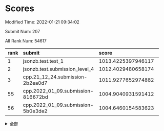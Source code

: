 # Scores

Modified Time: 2022-01-21 09:34:02

Submit Num: 207

All Rank Num: 54617

| rank |               submit               |       score        |       sigma        | pk_num |
| :--- | :--------------------------------- | :----------------- | :----------------- | :----- |
| 1    | jsonzb.test.test_1                 | 1013.4225397946117 | 0.812747605973271  | 1055   |
| 2    | jsonzb.test.submission_level_4     | 1012.4029480658174 | 0.8213945889642927 | 1058   |
| 3    | cpp.21_12_24.submission-2b2ea0d7   | 1011.9277652974882 | 0.8003633011495165 | 1054   |
| 55   | cpp.2022_01_09.submission-816672bd | 1004.9040931591412 | 0.7053684106381828 | 1058   |
| 56   | cpp.2022_01_09.submission-5b0e3de2 | 1004.6460154583623 | 0.7075387996097003 | 1052   |


<details>
<summary>全部</summary>

| rank |                 submit                 |       score        |       sigma        | pk_num |
| :--- | :------------------------------------- | :----------------- | :----------------- | :----- |
| 1    | jsonzb.test.test_1                     | 1013.4225397946117 | 0.812747605973271  | 1055   |
| 2    | jsonzb.test.submission_level_4         | 1012.4029480658174 | 0.8213945889642927 | 1058   |
| 3    | cpp.21_12_24.submission-2b2ea0d7       | 1011.9277652974882 | 0.8003633011495165 | 1054   |
| 4    | gobigger.level_3.submission_level_3_19 | 1011.5440113936811 | 0.7736057221652994 | 1054   |
| 5    | gobigger.level_3.submission_level_3_21 | 1011.1395094913336 | 0.7626309850798361 | 1054   |
| 6    | gobigger.level_3.submission_level_3_40 | 1010.8608446161292 | 0.7567401614000185 | 1062   |
| 7    | gobigger.level_3.submission_level_3_35 | 1010.8387745103587 | 0.760002760377247  | 1059   |
| 8    | gobigger.level_3.submission_level_3_20 | 1010.7614834044181 | 0.7604149738727206 | 1056   |
| 9    | gobigger.level_3.submission_level_3_0  | 1010.7229459986448 | 0.7553965325097153 | 1056   |
| 10   | gobigger.level_3.submission_level_3_16 | 1010.6768708871518 | 0.7431456223408404 | 1057   |
| 11   | gobigger.level_3.submission_level_3_42 | 1010.6687839993676 | 0.7791453864488913 | 1053   |
| 12   | gobigger.level_3.submission_level_3_27 | 1010.547135419506  | 0.7618727696697389 | 1058   |
| 13   | gobigger.level_3.submission_level_3_34 | 1010.5334306148452 | 0.7763780497544844 | 1058   |
| 14   | gobigger.level_3.submission_level_3_9  | 1010.4914985832582 | 0.7575967157213681 | 1054   |
| 15   | gobigger.level_3.submission_level_3_6  | 1010.4869769220605 | 0.7596953887696958 | 1054   |
| 16   | gobigger.level_3.submission_level_3_45 | 1010.3556772609165 | 0.768266385932753  | 1058   |
| 17   | gobigger.level_3.submission_level_3_13 | 1010.312857958284  | 0.7458595118378707 | 1059   |
| 18   | gobigger.level_3.submission_level_3_7  | 1010.2790809669401 | 0.7568619161151516 | 1057   |
| 19   | gobigger.level_3.submission_level_3_14 | 1010.222137857422  | 0.7599136080110787 | 1053   |
| 20   | gobigger.level_3.submission_level_3_36 | 1010.195392983798  | 0.7772142477322729 | 1052   |
| 21   | gobigger.level_3.submission_level_3_22 | 1010.1342003244745 | 0.759185796975918  | 1056   |
| 22   | gobigger.level_3.submission_level_3_41 | 1010.0953034767293 | 0.7503034833220552 | 1052   |
| 23   | gobigger.level_3.submission_level_3_46 | 1010.0678393048983 | 0.7636612593978921 | 1052   |
| 24   | gobigger.level_3.submission_level_3_31 | 1010.0589220095787 | 0.7405518209473155 | 1055   |
| 25   | gobigger.level_3.submission_level_3_29 | 1010.0361596737988 | 0.7685270932279329 | 1063   |
| 26   | gobigger.level_3.submission_level_3_25 | 1010.0280378016831 | 0.7449242354490461 | 1052   |
| 27   | gobigger.level_3.submission_level_3_48 | 1010.0100571425891 | 0.7713093464844789 | 1056   |
| 28   | gobigger.level_3.submission_level_3_1  | 1009.9769010109923 | 0.7670639094987568 | 1055   |
| 29   | gobigger.level_3.submission_level_3_49 | 1009.8519926636416 | 0.7473570015339778 | 1055   |
| 30   | gobigger.level_3.submission_level_3_38 | 1009.7447477248811 | 0.7801750563730813 | 1057   |
| 31   | gobigger.level_3.submission_level_3_39 | 1009.7360309196563 | 0.7618230344020444 | 1055   |
| 32   | gobigger.level_3.submission_level_3_47 | 1009.6733186094272 | 0.7617602120134765 | 1061   |
| 33   | gobigger.level_3.submission_level_3_44 | 1009.6423633114952 | 0.7577649694522479 | 1057   |
| 34   | gobigger.level_3.submission_level_3_32 | 1009.6374853101083 | 0.77316014361334   | 1062   |
| 35   | gobigger.level_3.submission_level_3_28 | 1009.6244540442996 | 0.7527811109240777 | 1052   |
| 36   | gobigger.level_3.submission_level_3_17 | 1009.5728540417342 | 0.7542035756080715 | 1051   |
| 37   | gobigger.level_3.submission_level_3_11 | 1009.5246275226045 | 0.7483233875835935 | 1054   |
| 38   | gobigger.level_3.submission_level_3_37 | 1009.467460538729  | 0.750752654617665  | 1056   |
| 39   | gobigger.level_3.submission_level_3_43 | 1009.4332634248434 | 0.7539210974012196 | 1058   |
| 40   | gobigger.level_3.submission_level_3_24 | 1009.3764533220063 | 0.7439405252966369 | 1052   |
| 41   | gobigger.level_3.submission_level_3_18 | 1009.3388208600262 | 0.7614996765925293 | 1059   |
| 42   | gobigger.level_3.submission_level_3_5  | 1009.3116375343777 | 0.7440845789296243 | 1052   |
| 43   | gobigger.level_3.submission_level_3_12 | 1009.2816575661703 | 0.759598606570601  | 1056   |
| 44   | gobigger.level_3.submission_level_3_33 | 1009.1072610593741 | 0.7316761573975782 | 1054   |
| 45   | gobigger.level_3.submission_level_3_23 | 1009.0307176960678 | 0.7525572533941909 | 1054   |
| 46   | gobigger.level_3.submission_level_3_30 | 1008.9945844615236 | 0.7534669858553513 | 1049   |
| 47   | gobigger.level_3.submission_level_3_8  | 1008.7952616066195 | 0.7315894742535382 | 1055   |
| 48   | gobigger.level_3.submission_level_3_10 | 1008.64231590233   | 0.7540855536522361 | 1052   |
| 49   | gobigger.level_3.submission_level_3_4  | 1008.4790021004573 | 0.7248229706756154 | 1058   |
| 50   | gobigger.level_3.submission_level_3_2  | 1008.4301516313828 | 0.7271379158583811 | 1058   |
| 51   | gobigger.level_3.submission_level_3_15 | 1008.3952307573705 | 0.7303769231832243 | 1060   |
| 52   | gobigger.level_3.submission_level_3_26 | 1008.132933548374  | 0.7375146988430171 | 1057   |
| 53   | gobigger.level_3.submission_level_3_3  | 1007.3633256358444 | 0.7630460337445178 | 1055   |
| 54   | gobigger.level_1.submission_level_1_34 | 1004.9266306543987 | 0.7142168723332074 | 1059   |
| 55   | cpp.2022_01_09.submission-816672bd     | 1004.9040931591412 | 0.7053684106381828 | 1058   |
| 56   | cpp.2022_01_09.submission-5b0e3de2     | 1004.6460154583623 | 0.7075387996097003 | 1052   |
| 57   | gobigger.level_1.submission_level_1_30 | 1004.567714823263  | 0.7093361979154497 | 1057   |
| 58   | gobigger.level_1.submission_level_1_15 | 1004.5583478353518 | 0.7259127932325891 | 1056   |
| 59   | gobigger.level_1.submission_level_1_3  | 1004.3371408028006 | 0.7043436893608995 | 1050   |
| 60   | gobigger.level_1.submission_level_1_16 | 1004.0535918674603 | 0.719912525106679  | 1056   |
| 61   | gobigger.level_1.submission_level_1_24 | 1003.8818448645462 | 0.7109734899222852 | 1053   |
| 62   | gobigger.level_1.submission_level_1_29 | 1003.8520392971769 | 0.711314998242176  | 1058   |
| 63   | gobigger.level_1.submission_level_1_12 | 1003.7754710504644 | 0.7111681231321948 | 1055   |
| 64   | gobigger.level_1.submission_level_1_20 | 1003.7700143526787 | 0.6967210053849834 | 1055   |
| 65   | gobigger.level_1.submission_level_1_23 | 1003.7338430757285 | 0.712382193012927  | 1053   |
| 66   | gobigger.level_1.submission_level_1_46 | 1003.7270072597661 | 0.7151629052098141 | 1056   |
| 67   | gobigger.level_1.submission_level_1_36 | 1003.6419902095927 | 0.7273263256918139 | 1047   |
| 68   | gobigger.level_1.submission_level_1_14 | 1003.6408591566194 | 0.7091115757177574 | 1056   |
| 69   | gobigger.level_1.submission_level_1_26 | 1003.6274903200268 | 0.7130224998647218 | 1054   |
| 70   | gobigger.level_1.submission_level_1_0  | 1003.6127690783147 | 0.7411893094962847 | 1056   |
| 71   | gobigger.level_1.submission_level_1_49 | 1003.6001807542744 | 0.7173702096449198 | 1056   |
| 72   | gobigger.level_1.submission_level_1_9  | 1003.59171257599   | 0.7179104718126157 | 1059   |
| 73   | gobigger.level_1.submission_level_1_35 | 1003.5013362722203 | 0.7039711156279492 | 1057   |
| 74   | gobigger.level_1.submission_level_1_48 | 1003.4950038788973 | 0.7076774763191833 | 1054   |
| 75   | gobigger.level_1.submission_level_1_10 | 1003.3931642072304 | 0.7115330724445272 | 1056   |
| 76   | gobigger.level_1.submission_level_1_27 | 1003.3475843525987 | 0.7149414814172962 | 1057   |
| 77   | gobigger.level_1.submission_level_1_25 | 1003.3042944601056 | 0.7108629220790631 | 1051   |
| 78   | gobigger.level_1.submission_level_1_19 | 1003.0958383080831 | 0.7090807757158882 | 1053   |
| 79   | gobigger.level_1.submission_level_1_8  | 1003.065296310474  | 0.7344519991927775 | 1055   |
| 80   | gobigger.level_1.submission_level_1_1  | 1003.053461883201  | 0.7145075430622503 | 1057   |
| 81   | gobigger.level_1.submission_level_1_13 | 1003.0157007478819 | 0.7146093558245088 | 1054   |
| 82   | gobigger.level_1.submission_level_1_18 | 1002.9811704601717 | 0.7100103939798706 | 1056   |
| 83   | gobigger.level_1.submission_level_1_7  | 1002.9459145122743 | 0.7106326343249566 | 1055   |
| 84   | gobigger.level_1.submission_level_1_43 | 1002.9148431313616 | 0.7170754423170946 | 1055   |
| 85   | gobigger.level_1.submission_level_1_40 | 1002.7630825328537 | 0.7119302775803709 | 1051   |
| 86   | gobigger.level_1.submission_level_1_31 | 1002.7341444787038 | 0.7159451208184215 | 1057   |
| 87   | gobigger.level_1.submission_level_1_41 | 1002.7301848456514 | 0.7239838957106945 | 1053   |
| 88   | gobigger.level_1.submission_level_1_4  | 1002.7205697575546 | 0.7184402502125551 | 1059   |
| 89   | gobigger.level_1.submission_level_1_22 | 1002.6394537380435 | 0.7242592375919276 | 1058   |
| 90   | gobigger.level_1.submission_level_1_38 | 1002.6357412986077 | 0.7178746332681798 | 1059   |
| 91   | gobigger.level_1.submission_level_1_6  | 1002.6054896400146 | 0.7242186640861689 | 1056   |
| 92   | gobigger.level_1.submission_level_1_47 | 1002.5619158270272 | 0.7092301451621241 | 1052   |
| 93   | gobigger.level_1.submission_level_1_2  | 1002.5570323378253 | 0.7011531767975611 | 1058   |
| 94   | gobigger.level_1.submission_level_1_39 | 1002.5385341798681 | 0.7118705176579173 | 1058   |
| 95   | gobigger.level_1.submission_level_1_37 | 1002.5128986357723 | 0.7074166407996377 | 1051   |
| 96   | gobigger.level_1.submission_level_1_33 | 1002.4264965197327 | 0.7082424009712779 | 1050   |
| 97   | gobigger.level_1.submission_level_1_45 | 1002.3230672358053 | 0.7163099382673047 | 1055   |
| 98   | gobigger.level_1.submission_level_1_28 | 1002.3025497053364 | 0.7072093898470113 | 1056   |
| 99   | gobigger.level_1.submission_level_1_21 | 1002.2826914762454 | 0.7202280611540288 | 1056   |
| 100  | gobigger.level_1.submission_level_1_44 | 1002.0960456199408 | 0.7104563376737406 | 1054   |
| 101  | gobigger.level_1.submission_level_1_11 | 1002.0132271300062 | 0.7053995090121621 | 1053   |
| 102  | gobigger.level_1.submission_level_1_5  | 1001.9809416643487 | 0.7202765226030465 | 1057   |
| 103  | gobigger.level_1.submission_level_1_32 | 1001.8727414475455 | 0.7049285205232513 | 1055   |
| 104  | gobigger.level_1.submission_level_1_17 | 1001.7610071058946 | 0.7228674656811734 | 1052   |
| 105  | gobigger.level_1.submission_level_1_42 | 1001.129214330545  | 0.7093992955643026 | 1058   |
| 106  | gobigger.random.submission_random_25   | 997.2789467540782  | 0.7086012580897512 | 1056   |
| 107  | gobigger.random.submission_random_20   | 997.1844678986272  | 0.7102909451528592 | 1056   |
| 108  | gobigger.random.submission_random_9    | 997.0194023106528  | 0.70716258337311   | 1060   |
| 109  | gobigger.random.submission_random_26   | 996.8581667734039  | 0.6932961761302593 | 1057   |
| 110  | gobigger.random.submission_random_48   | 996.8414967909708  | 0.6993287112090936 | 1050   |
| 111  | gobigger.random.submission_random_24   | 996.7976605708252  | 0.6991803422987607 | 1057   |
| 112  | gobigger.random.submission_random_36   | 996.7382363292733  | 0.7098951062720475 | 1061   |
| 113  | gobigger.random.submission_random_15   | 996.6304611035297  | 0.7147605569218016 | 1057   |
| 114  | gobigger.random.submission_random_47   | 996.4331007546609  | 0.7107394066209046 | 1058   |
| 115  | gobigger.random.submission_random_18   | 996.3798455850302  | 0.7102419008858926 | 1051   |
| 116  | gobigger.random.submission_random_40   | 996.3316465744109  | 0.7010903352309813 | 1054   |
| 117  | gobigger.random.submission_random_35   | 996.3140040962494  | 0.6971245094780698 | 1054   |
| 118  | gobigger.random.submission_random_37   | 996.1392849406185  | 0.7099552149059377 | 1051   |
| 119  | gobigger.random.submission_random_17   | 996.0586529954453  | 0.6998153796698865 | 1060   |
| 120  | gobigger.random.submission_random_43   | 996.0349172568792  | 0.7057338559586848 | 1054   |
| 121  | gobigger.random.submission_random_19   | 996.0277682775815  | 0.7019074128200636 | 1061   |
| 122  | gobigger.random.submission_random_10   | 996.0115558463464  | 0.7085340895263125 | 1057   |
| 123  | gobigger.random.submission_random_14   | 995.9956835155713  | 0.7095547435461653 | 1059   |
| 124  | gobigger.random.submission_random_11   | 995.961800249878   | 0.7103101718337341 | 1055   |
| 125  | gobigger.random.submission_random_45   | 995.8915683310568  | 0.7135076926655065 | 1053   |
| 126  | gobigger.random.submission_random_38   | 995.867662928381   | 0.7112776892952507 | 1054   |
| 127  | gobigger.random.submission_random_33   | 995.810973716903   | 0.6974003159301106 | 1055   |
| 128  | gobigger.random.submission_random_21   | 995.7905544513934  | 0.7230031615596872 | 1055   |
| 129  | gobigger.random.submission_random_31   | 995.7540971856754  | 0.6968930645187534 | 1053   |
| 130  | gobigger.random.submission_random_46   | 995.7485978103931  | 0.7124344204101815 | 1054   |
| 131  | gobigger.random.submission_random_2    | 995.7483860300364  | 0.7089485246153882 | 1059   |
| 132  | gobigger.random.submission_random_34   | 995.7473653441061  | 0.7208986019378213 | 1056   |
| 133  | gobigger.random.submission_random_41   | 995.7381429899488  | 0.7108498609948133 | 1051   |
| 134  | gobigger.random.submission_random_16   | 995.7136387882773  | 0.7210890823820256 | 1056   |
| 135  | gobigger.random.submission_random_12   | 995.653782782362   | 0.7147185835303127 | 1060   |
| 136  | gobigger.random.submission_random_6    | 995.6518754501132  | 0.7037605785563084 | 1056   |
| 137  | gobigger.random.submission_random_32   | 995.6274498339912  | 0.7221321302812466 | 1054   |
| 138  | gobigger.random.submission_random_13   | 995.6172199099547  | 0.7093507137704438 | 1051   |
| 139  | gobigger.random.submission_random_39   | 995.5998771241357  | 0.7190412262001763 | 1059   |
| 140  | gobigger.random.submission_random_5    | 995.567106522375   | 0.719920744329563  | 1055   |
| 141  | gobigger.random.submission_random_23   | 995.542865890115   | 0.7144833378746543 | 1056   |
| 142  | gobigger.random.submission_random_7    | 995.5079704646946  | 0.7224790669670803 | 1054   |
| 143  | gobigger.random.submission_random_1    | 995.465345800312   | 0.6974656129326381 | 1054   |
| 144  | gobigger.random.submission_random_28   | 995.4364186154269  | 0.7137425520756724 | 1053   |
| 145  | gobigger.random.submission_random_49   | 995.4175747014867  | 0.721008621266861  | 1052   |
| 146  | gobigger.random.submission_random_8    | 995.3825875348326  | 0.7042097039306897 | 1057   |
| 147  | gobigger.random.submission_random_3    | 995.3385543034701  | 0.7068487546002746 | 1063   |
| 148  | gobigger.random.submission_random_22   | 995.2940509660805  | 0.7240004572185503 | 1051   |
| 149  | gobigger.random.submission_random_27   | 995.2852399391699  | 0.7156161394909469 | 1058   |
| 150  | gobigger.random.submission_random_30   | 995.2799109398582  | 0.7207548655783804 | 1051   |
| 151  | gobigger.random.submission_random_44   | 995.1772919051855  | 0.7147345899368599 | 1055   |
| 152  | gobigger.random.submission_random_42   | 995.0734671387154  | 0.7171685385162924 | 1052   |
| 153  | gobigger.random.submission_random_0    | 994.8338341060318  | 0.7210235282277767 | 1057   |
| 154  | gobigger.level_2.submission_level_2_20 | 994.8176643087132  | 0.724610589216822  | 1058   |
| 155  | gobigger.random.submission_random_29   | 994.6046624898781  | 0.7051577963383019 | 1054   |
| 156  | gobigger.level_2.submission_level_2_44 | 994.5159234189329  | 0.724122006868502  | 1058   |
| 157  | gobigger.random.submission_random_4    | 994.2965460818275  | 0.714751198891277  | 1052   |
| 158  | gobigger.level_2.submission_level_2_21 | 993.7935860347793  | 0.738793920734188  | 1059   |
| 159  | gobigger.level_2.submission_level_2_36 | 993.4484696676067  | 0.7463831257996499 | 1055   |
| 160  | gobigger.level_2.submission_level_2_22 | 993.4248538124057  | 0.7214261181432775 | 1063   |
| 161  | gobigger.level_2.submission_level_2_23 | 993.4145490618358  | 0.7222598574737764 | 1055   |
| 162  | gobigger.level_2.submission_level_2_32 | 993.295574061919   | 0.7526660561066075 | 1052   |
| 163  | gobigger.level_2.submission_level_2_29 | 993.2133155068286  | 0.742791871554137  | 1051   |
| 164  | gobigger.level_2.submission_level_2_13 | 993.0941689112092  | 0.7315474397002324 | 1053   |
| 165  | gobigger.level_2.submission_level_2_5  | 993.0759548567612  | 0.7349957433491975 | 1051   |
| 166  | gobigger.level_2.submission_level_2_45 | 993.054309788146   | 0.754942893314234  | 1059   |
| 167  | gobigger.level_2.submission_level_2_49 | 993.0308645176847  | 0.73510602290943   | 1051   |
| 168  | gobigger.level_2.submission_level_2_14 | 992.8727789408517  | 0.7465182851799269 | 1055   |
| 169  | gobigger.level_2.submission_level_2_0  | 992.7793106325871  | 0.7429590956728956 | 1057   |
| 170  | gobigger.level_2.submission_level_2_19 | 992.7685644765968  | 0.737652351410221  | 1059   |
| 171  | gobigger.level_2.submission_level_2_25 | 992.7541366575875  | 0.7322340817024826 | 1058   |
| 172  | gobigger.level_2.submission_level_2_34 | 992.7510726965121  | 0.7532476225983223 | 1060   |
| 173  | gobigger.level_2.submission_level_2_2  | 992.741968918952   | 0.753421895608152  | 1059   |
| 174  | gobigger.level_2.submission_level_2_6  | 992.6576735149158  | 0.7282620831722629 | 1052   |
| 175  | gobigger.level_2.submission_level_2_1  | 992.5737356001933  | 0.7338326133475114 | 1062   |
| 176  | gobigger.level_2.submission_level_2_12 | 992.5237728562585  | 0.7484128528981151 | 1055   |
| 177  | gobigger.level_2.submission_level_2_16 | 992.5214374913079  | 0.7497243477586306 | 1052   |
| 178  | gobigger.level_2.submission_level_2_4  | 992.510378972768   | 0.7417792114918217 | 1053   |
| 179  | gobigger.level_2.submission_level_2_7  | 992.5059796461904  | 0.7398587814782186 | 1058   |
| 180  | gobigger.level_2.submission_level_2_15 | 992.3324955369008  | 0.7311630820984357 | 1055   |
| 181  | gobigger.level_2.submission_level_2_18 | 992.2849245749151  | 0.7424328107409235 | 1055   |
| 182  | gobigger.level_2.submission_level_2_39 | 992.1919261403874  | 0.7276247995417056 | 1057   |
| 183  | gobigger.level_2.submission_level_2_3  | 992.1654121763453  | 0.7324307173911113 | 1059   |
| 184  | gobigger.level_2.submission_level_2_31 | 992.0406224577363  | 0.7458174449885593 | 1058   |
| 185  | gobigger.level_2.submission_level_2_9  | 992.0250309383212  | 0.7441698210667523 | 1059   |
| 186  | gobigger.level_2.submission_level_2_46 | 992.0236065347664  | 0.7519237471733995 | 1052   |
| 187  | gobigger.level_2.submission_level_2_27 | 992.0202557551523  | 0.7479717119776353 | 1058   |
| 188  | gobigger.level_2.submission_level_2_11 | 991.9870419277314  | 0.7321715665986224 | 1057   |
| 189  | gobigger.level_2.submission_level_2_43 | 991.9700779994469  | 0.7294873432663248 | 1056   |
| 190  | gobigger.level_2.submission_level_2_37 | 991.7564002907824  | 0.72669703137207   | 1042   |
| 191  | gobigger.level_2.submission_level_2_17 | 991.7526321554386  | 0.7852442449747123 | 1053   |
| 192  | gobigger.level_2.submission_level_2_8  | 991.7154467229138  | 0.7625051558429657 | 1056   |
| 193  | gobigger.level_2.submission_level_2_35 | 991.6974805156003  | 0.7480786473253234 | 1053   |
| 194  | gobigger.level_2.submission_level_2_48 | 991.6890442748944  | 0.7396626130189132 | 1058   |
| 195  | gobigger.level_2.submission_level_2_33 | 991.6309548942552  | 0.7366039350437695 | 1057   |
| 196  | gobigger.level_2.submission_level_2_40 | 991.4180782978268  | 0.7297236241385506 | 1060   |
| 197  | gobigger.level_2.submission_level_2_26 | 991.3802565275533  | 0.7434110806432653 | 1052   |
| 198  | gobigger.level_2.submission_level_2_24 | 991.3673377353599  | 0.767097139758871  | 1056   |
| 199  | gobigger.level_2.submission_level_2_41 | 991.2980053272314  | 0.75390820250266   | 1057   |
| 200  | gobigger.level_2.submission_level_2_30 | 991.2628793699529  | 0.7472576241875821 | 1055   |
| 201  | gobigger.level_2.submission_level_2_38 | 991.0244295469192  | 0.7449470128924851 | 1058   |
| 202  | gobigger.level_2.submission_level_2_47 | 990.9950395186574  | 0.768082765158494  | 1053   |
| 203  | gobigger.level_2.submission_level_2_10 | 990.9390675451372  | 0.7413784867101342 | 1051   |
| 204  | gobigger.level_2.submission_level_2_28 | 990.6606321227413  | 0.7475747877065926 | 1061   |
| 205  | gobigger.level_2.submission_level_2_42 | 989.6824602843491  | 0.7886687411727709 | 1049   |
| 206  | gobigger.none.submission_none_0        | 978.5527994569015  | 1.250820298136689  | 1049   |
| 207  | gobigger.none.submission_none_1        | 976.9244765685634  | 1.3526455963777373 | 1057   |

</details>